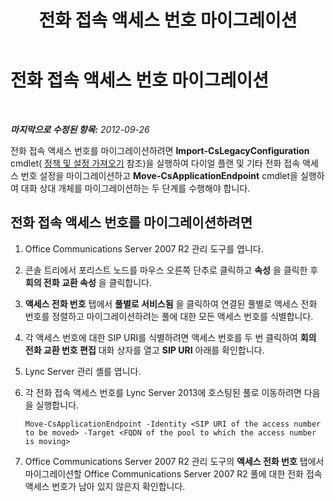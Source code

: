 ﻿---
title: 전화 접속 액세스 번호 마이그레이션
TOCTitle: 전화 접속 액세스 번호 마이그레이션
ms:assetid: 568a94b7-a697-4ab2-9008-dc9ecc1c87c8
ms:mtpsurl: https://technet.microsoft.com/ko-kr/library/JJ204898(v=OCS.15)
ms:contentKeyID: 49303674
ms.date: 08/10/2015
mtps_version: v=OCS.15
ms.translationtype: HT
---

# 전화 접속 액세스 번호 마이그레이션

 

_**마지막으로 수정된 항목:** 2012-09-26_

전화 접속 액세스 번호를 마이그레이션하려면 **Import-CsLegacyConfiguration** cmdlet( [정책 및 설정 가져오기](import-policies-and-settings.md) 참조)을 실행하여 다이얼 플랜 및 기타 전화 접속 액세스 번호 설정을 마이그레이션하고 **Move-CsApplicationEndpoint** cmdlet을 실행하여 대화 상대 개체를 마이그레이션하는 두 단계를 수행해야 합니다.

## 전화 접속 액세스 번호를 마이그레이션하려면

1.  Office Communications Server 2007 R2 관리 도구를 엽니다.

2.  콘솔 트리에서 포리스트 노드를 마우스 오른쪽 단추로 클릭하고 **속성** 을 클릭한 후 **회의 전화 교환 속성** 을 클릭합니다.

3.  **액세스 전화 번호** 탭에서 **풀별로 서비스됨** 을 클릭하여 연결된 풀별로 액세스 전화 번호를 정렬하고 마이그레이션하려는 풀에 대한 모든 액세스 번호를 식별합니다.

4.  각 액세스 번호에 대한 SIP URI를 식별하려면 액세스 번호를 두 번 클릭하여 **회의 전화 교환 번호 편집** 대화 상자를 열고 **SIP URI** 아래를 확인합니다.

5.  Lync Server 관리 셸를 엽니다.

6.  각 전화 접속 액세스 번호를 Lync Server 2013에 호스팅된 풀로 이동하려면 다음을 실행합니다.
    
        Move-CsApplicationEndpoint -Identity <SIP URI of the access number to be moved> -Target <FQDN of the pool to which the access number is moving>

7.  Office Communications Server 2007 R2 관리 도구의 **액세스 전화 번호** 탭에서 마이그레이션할 Office Communications Server 2007 R2 풀에 대한 전화 접속 액세스 번호가 남아 있지 않은지 확인합니다.

